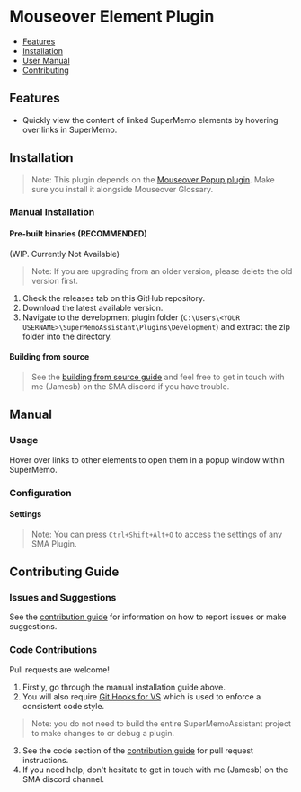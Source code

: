# Mouseover Element Plugin

- [Features](#features)
- [Installation](#installation)
- [User Manual](#manual)
- [Contributing](#contributing-guide)

## Features

- Quickly view the content of linked SuperMemo elements by hovering over links in SuperMemo.

## Installation

> Note: This plugin depends on the [Mouseover Popup plugin](https://github.com/bjsi/SuperMemoAssistant.Plugins.MouseoverPopup). Make sure you install it alongside Mouseover Glossary.

### Manual Installation

#### Pre-built binaries (**RECOMMENDED**)

(WIP. Currently Not Available)

> Note: If you are upgrading from an older version, please delete the old version first.

1. Check the releases tab on this GitHub repository.
2. Download the latest available version.
3. Navigate to the development plugin folder (`C:\Users\<YOUR USERNAME>\SuperMemoAssistant\Plugins\Development`) and extract the zip folder into the directory.

#### Building from source

> See the [building from source guide](https://github.com/bjsi/docs/blob/master/SMA/plugins/BUILD_FROM_SOURCE.md) and feel free to get in touch with me (Jamesb) on the SMA discord if you have trouble.

## Manual

### Usage

Hover over links to other elements to open them in a popup window within SuperMemo.

### Configuration

#### Settings

> Note: You can press `Ctrl+Shift+Alt+O` to access the settings of any SMA Plugin.

## Contributing Guide

### Issues and Suggestions

See the [contribution guide](https://github.com/bjsi/docs/blob/master/SMA/plugins/CONTRIBUTING.md) for information on how to report issues or make suggestions.

### Code Contributions

Pull requests are welcome!

1. Firstly, go through the manual installation guide above.
2. You will also require [Git Hooks for VS](https://marketplace.visualstudio.com/items?itemName=AlexisIncogito.VisualStudio-Git-Hooks) which is used to enforce a consistent code style.
> Note: you do not need to build the entire SuperMemoAssistant project to make changes to or debug a plugin.
3. See the code section of the [contribution guide](https://github.com/bjsi/docs/blob/master/SMA/plugins/CONTRIBUTING.md) for pull request instructions.
4. If you need help, don't hesitate to get in touch with me (Jamesb) on the SMA discord channel.
